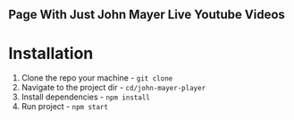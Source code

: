 ## Page With Just John Mayer Live Youtube Videos 

# Installation
1. Clone the repo your machine - `git clone`
2. Navigate to the project dir - `cd/john-mayer-player`
3. Install dependencies - `npm install`
4. Run project - `npm start`
